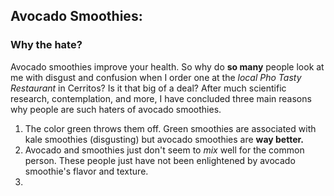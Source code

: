 ## Avocado Smoothies:
### Why the hate?
Avocado smoothies improve your health. So why do **so many** people look at me with disgust and confusion when I order one at the _local Pho Tasty Restaurant_ in Cerritos? Is it that big of a deal? After much scientific research, contemplation, and more, I have concluded three main reasons why people are such haters of avocado smoothies. 
1. The color green throws them off. Green smoothies are associated with kale smoothies (disgusting) but avocado smoothies are **way better.**
2. Avocado and smoothies just don't seem to _mix_ well for the common person. These people just have not been enlightened by avocado smoothie's flavor and texture.
3. 
